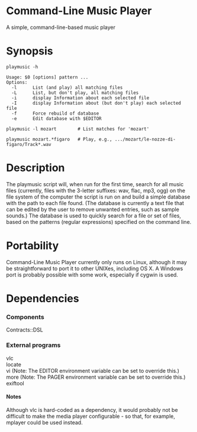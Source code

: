 Command-Line Music Player
===============

A simple, command-line-based music player

Synopsis
===============

    playmusic -h

    Usage: $0 [options] pattern ...
    Options:
      -l      List (and play) all matching files
      -L      List, but don't play, all matching files
      -i      display Information about each selected file
      -I      display Information about (but don't play) each selected file
      -f      Force rebuild of database
      -e      Edit database with $EDITOR

    playmusic -l mozart        # List matches for 'mozart'

    playmusic mozart.*figaro   # Play, e.g., .../mozart/le-nozze-di-figaro/Track*.wav

Description
===============

The playmusic script will, when run for the first time, search for all
music files (currently, files with the 3-letter suffixes: wav, flac, mp3, ogg)
on the file system of the computer the script is run on and build a simple
database with the path to each file found.  (The database is currently a
text file that can be edited by the user to remove unwanted entries, such as
sample sounds.)  The database is used to quickly search for a file or set
of files, based on the patterns (regular expressions) specified on the
command line.

Portability
===============

Command-Line Music Player currently only runs on Linux, although it may be
straightforward to port it to other UNIXes, including OS X.  A Windows port
is probably possible with some work, especially if cygwin is used.


Dependencies
===============

### Components
Contracts::DSL

### External programs
vlc  
locate  
vi      (Note: The EDITOR environment variable can be set to override this.)  
more    (Note: The PAGER environment variable can be set to override this.)  
exiftool  

#### Notes
Although vlc is hard-coded as a dependency, it would probably not be
difficult to make the media player configurable - so that, for example,
mplayer could be used instead.
